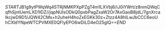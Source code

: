 $START$JB1g9ytPWqWq4STRjNMKPXpPZgT4m1LXVbj6/iJ0iYWrt/z8nmQWqCqfhSjntUemLXD1IDZ//jqpNUlsODkQ0pxbPagZxaW2Or7AxGaoB8jdL/7gnXrcaIkcjwD9D1/JQW42CMs+h2uheH4hoZxEGKk30z+Ztzz4A8hlLwJbCCC6eoUhCXldYNpeWTCPVMXE0QFlyEPO6wDiLD4eO25glQ==$END$